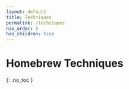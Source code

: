 ```yaml
---
layout: default
title: Techniques
permalink: /techniques
nav_order: 5
has_children: true
---
```


# Homebrew Techniques
{: .no_toc }

